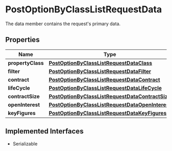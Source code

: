 

# PostOptionByClassListRequestData

The data member contains the request's primary data.

## Properties

Name | Type | Description | Notes
------------ | ------------- | ------------- | -------------
**propertyClass** | [**PostOptionByClassListRequestDataClass**](PostOptionByClassListRequestDataClass.md) |  |  [optional]
**filter** | [**PostOptionByClassListRequestDataFilter**](PostOptionByClassListRequestDataFilter.md) |  |  [optional]
**contract** | [**PostOptionByClassListRequestDataContract**](PostOptionByClassListRequestDataContract.md) |  |  [optional]
**lifeCycle** | [**PostOptionByClassListRequestDataLifeCycle**](PostOptionByClassListRequestDataLifeCycle.md) |  |  [optional]
**contractSize** | [**PostOptionByClassListRequestDataContractSize**](PostOptionByClassListRequestDataContractSize.md) |  |  [optional]
**openInterest** | [**PostOptionByClassListRequestDataOpenInterest**](PostOptionByClassListRequestDataOpenInterest.md) |  |  [optional]
**keyFigures** | [**PostOptionByClassListRequestDataKeyFigures**](PostOptionByClassListRequestDataKeyFigures.md) |  |  [optional]


## Implemented Interfaces

* Serializable


